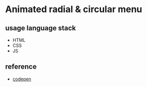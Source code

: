 # Animated radial & circular menu
## usage language stack
 * HTML
 * CSS
 * JS
## reference
 * [codepen](https://codepen.io/CreativePunch/pen/wvwQer)
